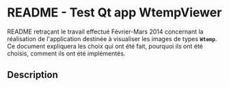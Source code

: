 README - Test Qt app WtempViewer
================================

README retraçant le travail effectué Février-Mars 2014 concernant la réalisation de l'application destinée à visualiser les images de types **`Wtemp`**. Ce document expliquera les choix qui ont été fait, pourquoi ils ont été choisis, comment ils ont été implémentés.


Description
-----------